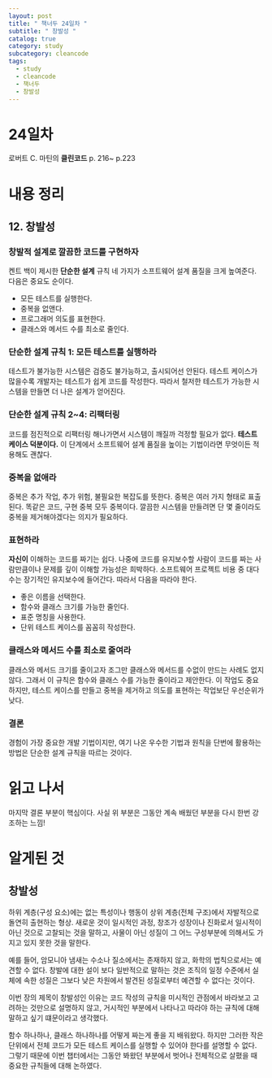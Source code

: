```yaml
---
layout: post
title: " 책너두 24일차 "
subtitle: " 창발성 "
catalog: true
category: study
subcategory: cleancode
tags:
  - study
  - cleancode
  - 책너두
  - 창발성
---
```


# 24일차

로버트 C. 마틴의 **클린코드** p. 216~ p.223

# 내용 정리

## 12. 창발성

###  창발적 설계로 깔끔한 코드를 구현하자

켄트 백이 제시한 **단순한 설계** 규칙 네 가지가 소프트웨어 설계 품질을 크게 높여준다. 다음은 중요도 순이다.

- 모든 테스트를 실행한다.
- 중복을 없앤다.
- 프로그래머 의도를 표현한다.
- 클래스와 메서드 수를 최소로 줄인다.

### 단순한 설계 규칙 1: 모든 테스트를 실행하라

테스트가 불가능한 시스템은 검증도 불가능하고, 출시되어선 안된다. 테스트 케이스가 많을수록 개발자는 테스트가 쉽게 코드를 작성한다. 따라서 철저한 테스트가 가능한 시스템을 만들면 더 나은 설계가 얻어진다.

### 단순한 설계 규칙 2~4: 리팩터링

코드를 점진적으로 리팩터링 해나가면서 시스템이 깨질까 걱정할 필요가 없다. **테스트 케이스 덕분이다.** 이 단계에서 소프트웨어 설계 품질을 높이는 기법이라면 무엇이든 적용해도 괜찮다.

### 중복을 없애라

중복은 추가 작업, 추가 위험, 불필요한 복잡도를 뜻한다. 중복은 여러 가지 형태로 표출된다. 똑같은 코드, 구현 중복 모두 중복이다. 깔끔한 시스템을 만들려면 단 몇 줄이라도 중복을 제거해야겠다는 의지가 필요하다. 

### 표현하라

**자신이** 이해하는 코드를 짜기는 쉽다. 나중에 코드를 유지보수할 사람이 코드를 짜는 사람만큼이나 문제를 깊이 이해할 가능성은 희박하다. 소프트웨어 프로젝트 비용 중 대다수는 장기적인 유지보수에 들어간다. 따라서 다음을 따라야 한다.

- 좋은 이름을 선택한다.
- 함수와 클래스 크기를 가능한 줄인다.
- 표준 명칭을 사용한다.
- 단위 테스트 케이스를 꼼꼼히 작성한다.

### 클래스와 메서드 수를 최소로 줄여라

클래스와 메서드 크기를 줄이고자 조그만 클래스와 메서드를 수없이 만드는 사례도 없지 않다. 그래서 이 규칙은 함수와 클래스 수를 가능한 줄이라고 제안한다. 이 작업도 중요하지만, 테스트 케이스를 만들고 중복을 제거하고 의도를 표현하는 작업보단 우선순위가 낮다.

### 결론

경험이 가장 중요한 개발 기법이지만, 여기 나온 우수한 기법과 원칙을 단번에 활용하는 방법은 단순한 설계 규칙을 따르는 것이다.

# 읽고 나서

마지막 결론 부분이 핵심이다. 사실 위 부분은 그동안 계속 배웠던 부분을 다시 한번 강조하는 느낌!

# 알게된 것

## 창발성

하위 계층(구성 요소)에는 없는 특성이나 행동이 상위 계층(전체 구조)에서 자발적으로 돌연히 출현하는 형상. 새로운 것이 일시적인 과정, 창조가 성장이나 진화로서 일시적이 아닌 것으로 고찰되는 것을 말하고, 사물이 아닌 성질이 그 어느 구성부분에 의해서도 가지고 있지 못한 것을 말한다.

예를 들어, 암모니아 냄새는 수소나 질소에서는 존재하지 않고, 화학의 법칙으로서는 예견할 수 없다.  창발에 대한 설이 보다 일반적으로 말하는 것은 조직의 일정 수준에서 실체에 속한 성질은 그보다 낮은 차원에서 발견된 성질로부터 예견할 수 없다는 것이다.

이번 장의 제목이 창발성인 이유는 코드 작성의 규칙을 미시적인 관점에서 바라보고 고려하는 것만으로 설명하지 않고, 거시적인 부분에서 나타나고 따라야 하는 규칙에 대해 말하고 싶기 떄문이라고 생각했다.

함수 하나하나, 클래스 하나하나를 어떻게 짜는게 좋을 지 배워왔다. 하지만 그러한 작은 단위에서 전체 코드가 모든 테스트 케이스를 실행할 수 있어야 한다를 설명할 수 없다. 그렇기 때문에 이번 챕터에서는 그동안 봐왔던 부분에서 벗어나 전체적으로 살폈을 때 중요한 규칙들에 대해 논하였다.
